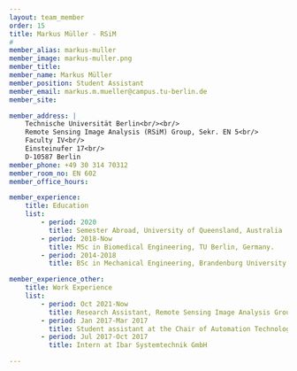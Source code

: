 ```yaml
---
layout: team_member
order: 15
title: Markus Müller - RSiM
#
member_alias: markus-muller
member_image: markus-muller.png
member_title:
member_name: Markus Müller
member_position: Student Assistant
member_email: markus.m.mueller@campus.tu-berlin.de
member_site:

member_address: |
    Technische Universität Berlin<br/><br/>
    Remote Sensing Image Analysis (RSiM) Group, Sekr. EN 5<br/>
    Faculty IV<br/>
    Einsteinufer 17<br/>
    D-10587 Berlin
member_phone: +49 30 314 70312
member_room_no: EN 602
member_office_hours:

member_experience:
    title: Education
    list:
        - period: 2020
          title: Semester Abroad, University of Queensland, Australia
        - period: 2018-Now
          title: MSc in Biomedical Engineering, TU Berlin, Germany.
        - period: 2014-2018
          title: BSc in Mechanical Engineering, Brandenburg University of Technology Cottbus-Senftenberg, Germany.

member_experience_other:
    title: Work Experience
    list:
        - period: Oct 2021-Now
          title: Research Assistant, Remote Sensing Image Analysis Group at TU Berlin, Germany.
        - period: Jan 2017-Mar 2017
          title: Student assistant at the Chair of Automation Technology, Brandenburgische Technische Universitaet, Germany.
        - period: Jul 2017-Oct 2017
          title: Intern at Ibar Systemtechnik GmbH

---
```

